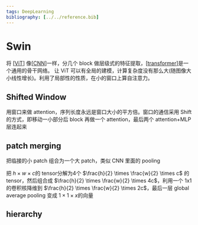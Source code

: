 ```yaml
---
tags: DeepLearning
bibliography: [../../reference.bib]
---
```

# Swin

将 [[ViT]] 像[[CNN]]一样，分几个 block 做层级式的特征提取，[[transformer]]是一个通用的骨干网络。
让 ViT 可以有全局的建模，计算复杂度没有那么大(随图像大小线性增长)。利用了局部性的性质，在小的窗口上算自注意力。

## Shifted Window

用窗口来做 attention，序列长度永远是窗口大小的平方倍。窗口的通信采用 Shift 的方式，即移动一小部分后 block 再做一个 attention，最后两个 attention+MLP 层连起来

## patch merging

把临接的小 patch 组合为一个大 patch，类似 CNN 里面的 pooling

把 $h \times w \times c$的 tensor分解为4个 $\frac{h}{2} \times \frac{w}{2} \times c$ 的 tensor，然后组合成 $\frac{h}{2} \times \frac{w}{2} \times 4c$，利用一个 1x1 的卷积核降维到 $\frac{h}{2} \times \frac{w}{2} \times 2c$，最后一层 global average pooling 变成 $1\times 1\times x$的向量

## hierarchy

[//begin]: # "Autogenerated link references for markdown compatibility"
[ViT]: ViT.md "ViT"
[CNN]: ../concept/CNN.md "CNN"
[transformer]: ../concept/transformer.md "Transformer"
[//end]: # "Autogenerated link references"
